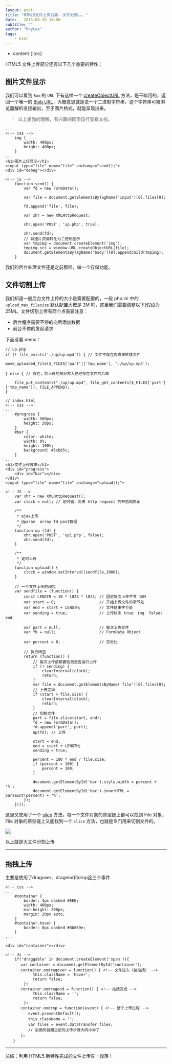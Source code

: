 ```yaml
---
layout: post
title: "HTML5文件上传后篇--文件分割。。。"
date:   2015-08-20 16:00
subtitle: ""
author: "RryLee"
tags:
    - html
---
```


* content
{:toc}

HTML5 文件上传部分还有以下几个重要的特性：

## 图片文件显示

我们可以看到 `Bom` 的 `URL` 下有这样一个 [createObjectURL](https://w3c.github.io/FileAPI/#dfn-createObjectURL) 方法，是干嘛用的，返回一个唯一的 [Blob URL](https://w3c.github.io/FileAPI/#DefinitionOfScheme)，大概意思就是说一个二进制字符串，这个字符串可被浏览器解析直接输出，至于图片格式，就能呈现出来。

> 以上是我的理解，有兴趣的同学自行查看文档。

    ...
    <!-- css -->
        img {
            width: 400px;
            height: 400px;
        }
    ...
    <h1>图片上传显示</h1>
    <input type="file" name="file" onchange="send();">
    <div id="debug"></div>

    <!-- js -->
        function send() {
            var fd = new FormData();

            var file = document.getElementsByTagName('input')[0].files[0];

            fd.append('file', file);

            var xhr = new XMLHttpRequest;

            xhr.open('POST', 'up.php', true);

            xhr.send(fd);
            // 将图片资源转化为二进制显示
            var tmpimg = document.createElement('img');
            tmpimg.src = window.URL.createObjectURL(file);
            document.getElementsByTagName('body')[0].appendChild(tmpimg);
        }

我们的后台处理文件还是之前那样，做一个存储功能。

## 文件切割上传

我们知道一般后台文件上传的大小是需要配置的，一般 php.ini 中的 `upload_max_filesize` 默认配置大概是 2M 吧，这里我们需要调整以下(假设为25M)。文件切割上传有两个点需要注意：

* 后台程序需要不停的向后添加数据
* 前台不停的发起请求

下面请看 demo：

    // up.php
    if (! file_exists('./up/up.mp4')) { // 文件不存在则直接转移文件

    move_uploaded_file($_FILES['part']['tmp_name'], './up/up.mp4');

    } else { // 存在，将上传的部分写入已经存在文件的后面

        file_put_contents("./up/up.mp4", file_get_contents($_FILES['part']['tmp_name']), FILE_APPEND);
    }

    // index.html
    <!-- css -->
    ...
        #progress {
            width: 500px;
            height: 20px;
        }
        #bar {
            color: white;
            width: 0%;
            height: 100%;
            background: #5cb85c;
        }
    ...
    <h1>文件上传效果</h1>
    <div id="progress">
        <div id="bar"></div>
    </div>
    <input type="file" name="file" onchange="upload();">

    <!-- JS -->
        var xhr = new XMLHttpRequest();
        var clock = null; // 定时器，负责 http request 的开启和停止

        /**
         * ajax上传
         * @param  array fd post数据
         */
        function up (fd) {
            xhr.open('POST', 'up1.php', false);
            xhr.send(fd);
        }

        /**
         * 定时上传
         */
        function upload() {
            clock = window.setInterval(sendfile,1000);
        }

        // 一个文件上传的闭包
        var sendfile = (function() {
            const LENGTH = 10 * 1024 * 1024; // 固定每次上传字节 10M
            var start = 0;                   // 开始上传文件的字节处
            var end = start + LENGTH;        // 文件结束字节处
            var sending = true;              // 上传标志 true: ing  false: end

            var part = null;                 // 每次上传文件
            var fb = null;                   // FormData Object

            var percent = 0;                 // 百分比

            // 执行闭包
            return (function() {
                // 每次上传前都要检测是否运行上传
                if (! sending) {
                    clearInterval(clock);
                    return;
                }
                var file = document.getElementsByName('file')[0].files[0];
                // 上传完毕
                if (start > file.size) {
                    clearInterval(clock);
                    return;
                }
                // 切割文件
                part = file.slice(start, end);
                fd = new FormData();
                fd.append('part', part);
                up(fd); // 上传

                start = end;
                end = start + LENGTH;
                sending = true;

                percent = 100 * end / file.size;
                if (percent > 100) {
                    percent = 100;
                }

                document.getElementById('bar').style.width = percent + '%';
                document.getElementById('bar').innerHTML = parseInt(percent) + '%';
            });
        })();

这里又使用了一个 [slice](https://w3c.github.io/FileAPI/#slice-method-algo) 方法，每一个文件对象的原型链上都可以找到 File 对象，File 对象的原型链上又能找到一个 `slice` 方法，也就是专门用来切割文件的。

<img class="shadow" src="http://ww3.sinaimg.cn/mw690/baa3278fgw1ev96d0o0vrj20ei0a83zr.jpg" />

以上就是大文件分割上传

---

## 拖拽上传

主要是使用了dragover、dragend和drop这三个事件.

    <!-- css -->
    ...
        #container {
            border: 4px dashed #EEE;
            width: 400px;
            min-height: 300px;
            margin: 20px auto;
        }
        #container.hover {
            border: 8px dashed #8b869e;
        }
    ...

    <div id="container"></div>

    <!-- Js -->
        if('draggable' in document.createElement('span')){
    　　　　var container = document.getElementById('container');
    　　　　container.ondragover = function() { <!-- 文件进入（被拖拽） -->
                this.className = 'hover';
                return false;
            };
    　　　　container.ondragend = function() { <!-- 拖拽完成 -->
                this.className = '';
                return false;
            };
    　　　　container.ondrop = function(event) { <!-- 整个上传过程 -->
    　　　　　　event.preventDefault();
    　　　　　　this.className = '';
    　　　　　　var files = event.dataTransfer.files;
    　　　　　　// 后面的就跟之前的上传步骤大同小异了
    　　　　};
    　　}

---

总结：利用 HTML5 新特性完成的文件上传告一段落！
